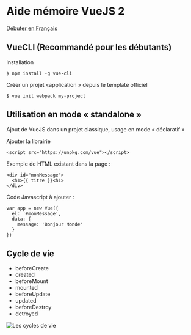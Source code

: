 # Aide mémoire VueJS 2

[Débuter en Français](https://fr.vuejs.org/v2/guide/index.html)


## VueCLI (Recommandé pour les débutants)

Installation

```
$ npm install -g vue-cli
```

Créer un projet «application » depuis le template officiel
```
$ vue init webpack my-project
```

## Utilisation en mode « standalone »

Ajout de VueJS dans un projet classique, usage en mode « déclaratif »

Ajouter la librairie
```
<script src="https://unpkg.com/vue"></script>
```

Exemple de HTML existant dans la page :
```
<div id="monMessage">
  <h1>{{ titre }}<h1>
</div>
```

Code Javascript à ajouter :
```
var app = new Vue({
  el: '#monMessage',
  data: {
    message: 'Bonjour Monde'
  }
})
```

## Cycle de vie

* beforeCreate
* created
* beforeMount
* mounted
* beforeUpdate
* updated
* beforeDestroy
* detroyed

![Les cycles de vie](https://fr.vuejs.org/images/lifecycle.png)
